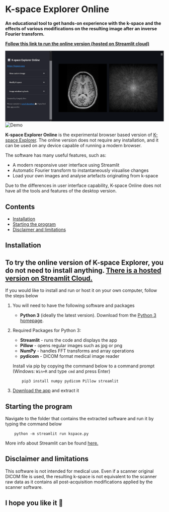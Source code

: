 # K-space Explorer Online

**An educational tool to get hands-on experience with the k-space and the
effects of various modifications on the resulting image after an inverse
Fourier transform.**

**[Follow this link to run the online version (hosted on Streamlit cloud)](https://kspace-explorer.streamlitapp.com/)**

![Demo](docs/demo.gif)
![Demo](docs/fourier_reconstruction.gif)

**K-space Explorer Online** is the experimental browser based version of [K-space Explorer](https://github.com/birogeri/kspace-explorer). The online version does not require any installation, and it can be used on any device capable of running a modern browser.

The software has many useful features, such as:

* A modern responsive user interface using Streamlit
* Automatic Fourier transform to instantaneously visualise changes
* Load your own images and analyse artefacts originating from k-space

Due to the differences in user interface capability, K-space Online does not have all the tools and features of the desktop version.

## **Contents**
* [Installation](#installation)
* [Starting the program](#starting-the-program)
* [Disclaimer and limitations](#disclaimer-and-limitations)


## **Installation**

To try the online version of K-space Explorer, you do not need to install anything.
[There is a hosted version on Streamlit Cloud.](https://share.streamlit.io/birogeri/kspace-explorer-streamlit/kspace.py)
---

If you would like to install and run or host it on your own computer, follow the steps below

1. You will need to have the following software and packages

    * **Python 3** (ideally the latest version). Download from the [Python 3 homepage](https://www.python.org/downloads).

2. Required Packages for Python 3:

    * **Streamlit** - runs the code and displays the app
    * **Pillow**    - opens regular images such as jpg or png
    * **NumPy**     - handles FFT transforms and array operations
    * **pydicom**   - DICOM format medical image reader

    Install via pip by copying the command below to a command prompt (Windows: `Win+R` and type `cmd` and press Enter)

    ```shell
        pip3 install numpy pydicom Pillow streamlit
    ```

3. [Download the app](https://github.com/MohitGupta0123/MRI-Image-reconstruction-using-kspace/archive/refs/heads/main.zip) and extract it

## Starting the program

Navigate to the folder that contains the extracted software and run it by typing the command below

``` shell
    python -m streamlit run kspace.py
```

More info about Streamlit can be found [here.](https://docs.streamlit.io/)

## Disclaimer and limitations

This software is not intended for medical use.
Even if a scanner original DICOM file is used, the resulting k-space is not equivalent
to the scanner raw data as it contains all post-acquisition modifications
applied by the scanner software.

## I hope you like it 🌟